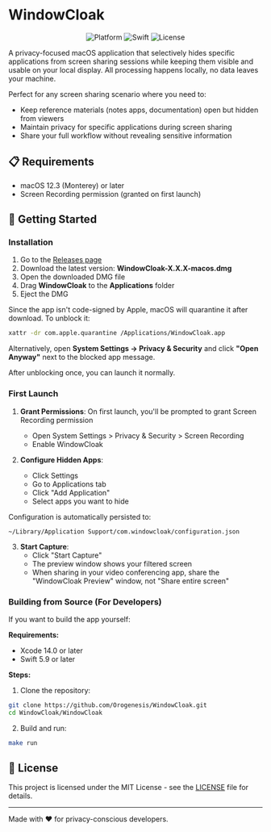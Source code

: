 # WindowCloak

<div align="center">
  <img src="https://img.shields.io/badge/platform-macOS%2012.3+-blue.svg" alt="Platform">
  <img src="https://img.shields.io/badge/Swift-5.9+-orange.svg" alt="Swift">
  <img src="https://img.shields.io/badge/license-MIT-green.svg" alt="License">
</div>

A privacy-focused macOS application that selectively hides specific applications from screen sharing sessions while keeping them visible and usable on your local display. All processing happens locally, no data leaves your machine.

Perfect for any screen sharing scenario where you need to:
- Keep reference materials (notes apps, documentation) open but hidden from viewers
- Maintain privacy for specific applications during screen sharing
- Share your full workflow without revealing sensitive information

## 📋 Requirements

- macOS 12.3 (Monterey) or later
- Screen Recording permission (granted on first launch)

## 🚀 Getting Started

### Installation

1. Go to the [Releases page](https://github.com/Orogenesis/WindowCloak/releases)
2. Download the latest version: **WindowCloak-X.X.X-macos.dmg**
3. Open the downloaded DMG file
4. Drag **WindowCloak** to the **Applications** folder
5. Eject the DMG

Since the app isn't code-signed by Apple, macOS will quarantine it after download. To unblock it:

```bash
xattr -dr com.apple.quarantine /Applications/WindowCloak.app
```

Alternatively, open **System Settings → Privacy & Security** and click **"Open Anyway"** next to the blocked app message.

After unblocking once, you can launch it normally.

### First Launch

1. **Grant Permissions**: On first launch, you'll be prompted to grant Screen Recording permission
   - Open System Settings > Privacy & Security > Screen Recording
   - Enable WindowCloak

2. **Configure Hidden Apps**:
   - Click Settings
   - Go to Applications tab
   - Click "Add Application"
   - Select apps you want to hide

Configuration is automatically persisted to:
```
~/Library/Application Support/com.windowcloak/configuration.json
```

3. **Start Capture**:
   - Click "Start Capture"
   - The preview window shows your filtered screen
   - When sharing in your video conferencing app, share the "WindowCloak Preview" window, not "Share entire screen"

### Building from Source (For Developers)

If you want to build the app yourself:

**Requirements:**
- Xcode 14.0 or later
- Swift 5.9 or later

**Steps:**

1. Clone the repository:
```bash
git clone https://github.com/Orogenesis/WindowCloak.git
cd WindowCloak/WindowCloak
```

2. Build and run:
```bash
make run
```

## 📝 License

This project is licensed under the MIT License - see the [LICENSE](LICENSE) file for details.

---

Made with ❤️ for privacy-conscious developers.
